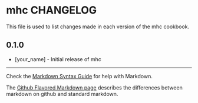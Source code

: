 mhc CHANGELOG
=============

This file is used to list changes made in each version of the mhc cookbook.

0.1.0
-----
- [your_name] - Initial release of mhc

- - -
Check the [Markdown Syntax Guide](http://daringfireball.net/projects/markdown/syntax) for help with Markdown.

The [Github Flavored Markdown page](http://github.github.com/github-flavored-markdown/) describes the differences between markdown on github and standard markdown.
